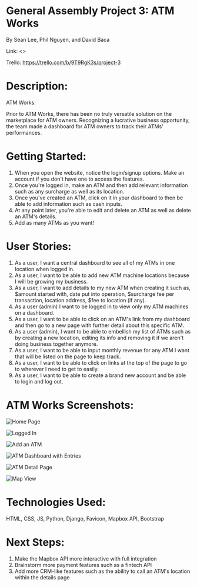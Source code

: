 # General Assembly Project 3: ATM Works

By Sean Lee, Phil Nguyen, and David Baca

Link: <<GOES HERE>>
  
Trello: https://trello.com/b/9T9RgK3s/project-3
  
# Description:

ATM Works:

Prior to ATM Works, there has been no truly versatile solution on the marketplace for ATM owners. Recognizing a lucrative business opportunity, the team made a dashboard for ATM owners to track their ATMs' performances.

# Getting Started:

1. When you open the website, notice the login/signup options. Make an account if you don't have one to access the features.
2. Once you're logged in, make an ATM and then add relevant information such as any surcharge as well as its location.
3. Once you've created an ATM, click on it in your dashboard to then be able to add information such as cash inputs.
4. At any point later, you're able to edit and delete an ATM as well as delete an ATM's details.
5. Add as many ATMs as you want!

# User Stories:

1. As a user, I want a central dashboard to see all of my ATMs in one location when logged in.
2. As a user, I want to be able to add new ATM machine locations because I will be growing my business.
3. As a user, I want to add details to my new ATM when creating it such as, $amount started with, date put into operation, $surcharge fee per transaction, location address, $fee to location (if any).
4. As a user (admin) I want to be logged in to view only my ATM machines on a dashboard.
5. As a user, I want to be able to click on an ATM's link from my dashboard and then go to a new page with further detail about this specific ATM.
6. As a user (admin), I want to be able to embellish my list of ATMs such as by creating a new location, editing its info and removing it if we aren't doing business together anymore.
7. As a user, I want to be able to input monthly revenue for any ATM I want that will be listed on the page to keep track.
8. As a user, I want to be able to click on links at the top of the page to go to wherever I need to get to easily.
9. As a user, I want to be able to create a brand new account and be able to login and log out.

# ATM Works Screenshots:

![Home Page](https://i.imgur.com/LwYxqUk.png)

![Logged In](https://i.imgur.com/5UngeXk.png)

![Add an ATM](https://i.imgur.com/UKbN7Px.png)

![ATM Dashboard with Entries](https://i.imgur.com/mYZM0TK.png)

![ATM Detail Page](https://i.imgur.com/MuUxbRq.png)

![Map View](https://i.imgur.com/cArNmb5.png)

# Technologies Used:

HTML, CSS, JS, Python, Django, Favicon, Mapbox API, Bootstrap

# Next Steps:

1. Make the Mapbox API more interactive with full integration
2. Brainstorm more payment features such as a fintech API
3. Add more CRM-like features such as the ability to call an ATM's location within the details page
